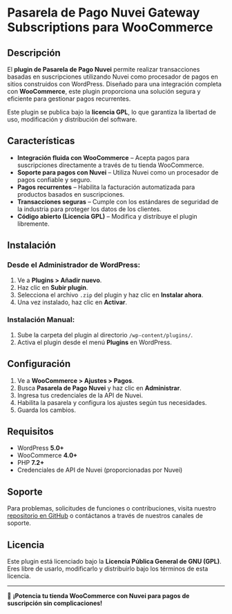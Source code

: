 # Pasarela de Pago Nuvei Gateway Subscriptions para WooCommerce

## Descripción
El **plugin de Pasarela de Pago Nuvei** permite realizar transacciones basadas en suscripciones utilizando Nuvei como procesador de pagos en sitios construidos con WordPress. Diseñado para una integración completa con **WooCommerce**, este plugin proporciona una solución segura y eficiente para gestionar pagos recurrentes.

Este plugin se publica bajo la **licencia GPL**, lo que garantiza la libertad de uso, modificación y distribución del software.

## Características
- **Integración fluida con WooCommerce** – Acepta pagos para suscripciones directamente a través de tu tienda WooCommerce.
- **Soporte para pagos con Nuvei** – Utiliza Nuvei como un procesador de pagos confiable y seguro.
- **Pagos recurrentes** – Habilita la facturación automatizada para productos basados en suscripciones.
- **Transacciones seguras** – Cumple con los estándares de seguridad de la industria para proteger los datos de los clientes.
- **Código abierto (Licencia GPL)** – Modifica y distribuye el plugin libremente.

## Instalación
### Desde el Administrador de WordPress:
1. Ve a **Plugins > Añadir nuevo**.
2. Haz clic en **Subir plugin**.
3. Selecciona el archivo `.zip` del plugin y haz clic en **Instalar ahora**.
4. Una vez instalado, haz clic en **Activar**.

### Instalación Manual:
1. Sube la carpeta del plugin al directorio `/wp-content/plugins/`.
2. Activa el plugin desde el menú **Plugins** en WordPress.

## Configuración
1. Ve a **WooCommerce > Ajustes > Pagos**.
2. Busca **Pasarela de Pago Nuvei** y haz clic en **Administrar**.
3. Ingresa tus credenciales de la API de Nuvei.
4. Habilita la pasarela y configura los ajustes según tus necesidades.
5. Guarda los cambios.

## Requisitos
- WordPress **5.0+**
- WooCommerce **4.0+**
- PHP **7.2+**
- Credenciales de API de Nuvei (proporcionadas por Nuvei)

## Soporte
Para problemas, solicitudes de funciones o contribuciones, visita nuestro [repositorio en GitHub](https://github.com/e-soria/nuvei_gateway_subscripions/) o contáctanos a través de nuestros canales de soporte.

## Licencia
Este plugin está licenciado bajo la **Licencia Pública General de GNU (GPL)**. Eres libre de usarlo, modificarlo y distribuirlo bajo los términos de esta licencia.

---

🚀 **¡Potencia tu tienda WooCommerce con Nuvei para pagos de suscripción sin complicaciones!**

